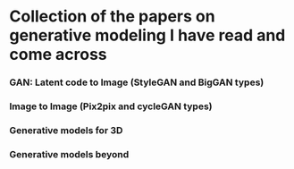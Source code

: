 # Collection of the papers on generative modeling I have read and come across

### GAN: Latent code to Image (StyleGAN and BigGAN types)

### Image to Image (Pix2pix and cycleGAN types)

### Generative models for 3D

### Generative models beyond 

